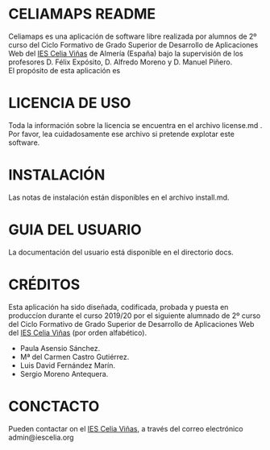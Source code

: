 # CELIAMAPS README

Celiamaps es una aplicación de software libre realizada por alumnos de 2º curso del Ciclo Formativo de Grado Superior de Desarrollo de Aplicaciones Web del [IES Celia Viñas](https://iescelia.org/web/) de Almería \(España\) bajo la supervisión de los profesores D. Félix Expósito, D. Alfredo Moreno y D. Manuel Piñero.  
El propósito de esta aplicación es 

# LICENCIA DE USO

Toda la información sobre la licencia se encuentra en el archivo license\.md \. Por favor, lea cuidadosamente ese archivo si pretende explotar este software\.

# INSTALACIÓN

Las notas de instalación están disponibles en el archivo install\.md\.

# GUIA DEL USUARIO

La documentación del usuario está disponible en el directorio docs\.

# CRÉDITOS

Esta aplicación ha sido diseñada, codificada, probada y puesta en produccíon durante el curso 2019/20 por el siguiente alumnado de 2º curso del Ciclo Formativo de Grado Superior de Desarrollo de Aplicaciones Web del [IES Celia Viñas](https://iescelia.org/web/) \(por orden alfabético\)\.  
* Paula Asensio Sánchez\.
* Mª del Carmen Castro Gutiérrez\.
* Luis David Fernández Marín\.
* Sergio Moreno Antequera\.

# CONCTACTO

Pueden contactar on el [IES Celia Viñas](https://iescelia.org/web/), a través del correo electrónico admin@iescelia\.org
